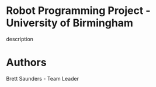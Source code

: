 
# Robot Programming Project - University of Birmingham
description

# Authors
Brett Saunders - Team Leader
